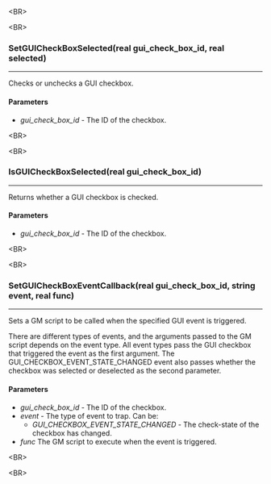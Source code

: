 

&lt;BR&gt;




&lt;BR&gt;


### SetGUICheckBoxSelected(real gui\_check\_box\_id, real selected) ###

---

Checks or unchecks a GUI checkbox.
#### Parameters ####
  * _gui\_check\_box\_id_ - The ID of the checkbox.


&lt;BR&gt;




&lt;BR&gt;


### IsGUICheckBoxSelected(real gui\_check\_box\_id) ###

---

Returns whether a GUI checkbox is checked.
#### Parameters ####
  * _gui\_check\_box\_id_ - The ID of the checkbox.


&lt;BR&gt;




&lt;BR&gt;


### SetGUICheckBoxEventCallback(real gui\_check\_box\_id, string event, real func) ###

---

Sets a GM script to be called when the specified GUI event is triggered.

There are different types of events, and the arguments passed to the GM script depends on the event type. All event types pass the GUI checkbox that triggered the event as the first argument. The GUI\_CHECKBOX\_EVENT\_STATE\_CHANGED event also passes whether the checkbox was selected or deselected as the second parameter.
#### Parameters ####
  * _gui\_check\_box\_id_ - The ID of the checkbox.
  * _event_ - The type of event to trap. Can be:
    * _GUI\_CHECKBOX\_EVENT\_STATE\_CHANGED_ - The check-state of the checkbox has changed.
  * _func_ The GM script to execute when the event is triggered.


&lt;BR&gt;




&lt;BR&gt;


